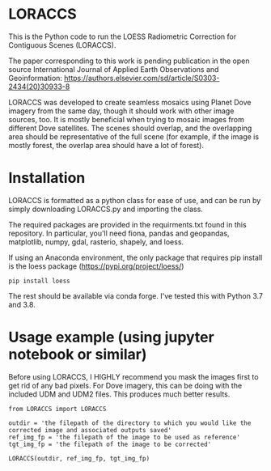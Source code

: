 # LORACCS
This is the Python code to run the LOESS Radiometric Correction for Contiguous Scenes (LORACCS). 

The paper corresponding to this work is pending publication in the open source International 
Journal of Applied Earth Observations and Geoinformation:
https://authors.elsevier.com/sd/article/S0303-2434(20)30933-8

LORACCS was developed to create seamless mosaics using Planet Dove imagery from the same day,
though it should work with other image sources, too.  It is mostly beneficial when trying to 
mosaic images from different Dove satellites. The scenes should overlap, and the overlapping 
area should be representative of the full scene  (for example, if the image is mostly forest,
the overlap area should have a lot of forest).

# Installation
LORACCS is formatted as a python class for ease of use, and can be run by simply downloading 
LORACCS.py and importing the class.  

The required packages are provided in the requirments.txt found in this repository.
In particular, you'll need fiona, pandas and geopandas, matplotlib, numpy, gdal,
rasterio, shapely, and loess.

If using an Anaconda environment, the only package that requires pip install is the 
loess package (https://pypi.org/project/loess/)

```pip install loess```

The rest should be available via conda forge.  I've tested this with Python 3.7 and 3.8.

# Usage example (using jupyter notebook or similar) 

Before using LORACCS, I HIGHLY recommend you mask the images first to get rid of any
bad pixels. For Dove imagery, this can be doing with the included UDM and UDM2 files.
This produces much better results.

```
from LORACCS import LORACCS

outdir = 'the filepath of the directory to which you would like the corrected image and associated outputs saved'
ref_img_fp = 'the filepath of the image to be used as reference'
tgt_img_fp = 'the filepath of the image to be corrected'

LORACCS(outdir, ref_img_fp, tgt_img_fp)
```
